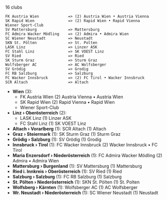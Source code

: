 16 clubs

```
FK Austria Wien             => (2) Austria Wien • Austria Vienna
SK Rapid Wien               => (2) Rapid Wien • Rapid Vienna
Wiener Sport-Club           
SV Mattersburg              => Mattersburg
FC Admira Wacker Mödling    => (2) Admira • Admira Wien
SC Wiener Neustadt          => Neustadt
SKN St. Pölten              => St. Polten
LASK Linz                   => Linzer ASK
FC Stahl Linz               => SK VOEST Linz
SV Ried                     => Ried
SK Sturm Graz               => Sturm Graz
Wolfsberger AC              => AC Wolfsberger
SV Grödig                   => Grodig
FC RB Salzburg              => Salzburg
FC Wacker Innsbruck         => (2) FC Tirol • Wacker Innsbruck
SCR Altach                  => Altach
```



- **Wien** (3): 
  - FK Austria Wien  (2) Austria Vienna • Austria Wien
  - SK Rapid Wien  (2) Rapid Vienna • Rapid Wien
  - Wiener Sport-Club 
- **Linz › Oberösterreich** (2): 
  - LASK Linz  (1) Linzer ASK
  - FC Stahl Linz  (1) SK VOEST Linz
- **Altach › Vorarlberg** (1): SCR Altach  (1) Altach
- **Graz › Steiermark** (1): SK Sturm Graz  (1) Sturm Graz
- **Grödig › Salzburg** (1): SV Grödig  (1) Grodig
- **Innsbruck › Tirol** (1): FC Wacker Innsbruck  (2) Wacker Innsbruck • FC Tirol
- **Maria Enzersdorf › Niederösterreich** (1): FC Admira Wacker Mödling  (2) Admira • Admira Wien
- **Mattersburg › Burgenland** (1): SV Mattersburg  (1) Mattersburg
- **Ried i. Innkreis › Oberösterreich** (1): SV Ried  (1) Ried
- **Salzburg › Salzburg** (1): FC RB Salzburg  (1) Salzburg
- **St. Pölten › Niederösterreich** (1): SKN St. Pölten  (1) St. Polten
- **Wolfsberg › Kärnten** (1): Wolfsberger AC  (1) AC Wolfsberger
- **Wr. Neustadt › Niederösterreich** (1): SC Wiener Neustadt  (1) Neustadt


